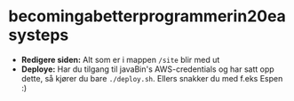 # becomingabetterprogrammerin20easysteps

- **Redigere siden:** Alt som er i mappen `/site` blir med ut
- **Deploye:** Har du tilgang til javaBin's AWS-credentials og har satt opp dette, så kjører du bare `./deploy.sh`. Ellers snakker du med f.eks Espen :)

